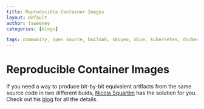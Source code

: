 ```yaml
---
title: Reproducible Container Images 
layout: default
author: tsweeney
categories: [blogs]

tags: community, open source, buildah, skopeo, dive, kubernetes, dockerless
---
```


# Reproducible Container Images 

If you need a way to produce bit-by-bit equivalent artifacts from the
same source code in two different buids, [Nicola Squartini](https://twitter.com/NicolaSquartini) has the solution
for you.  Check out his [blog](https://tensor5.dev/reproducible-container-images/) for all the details.
